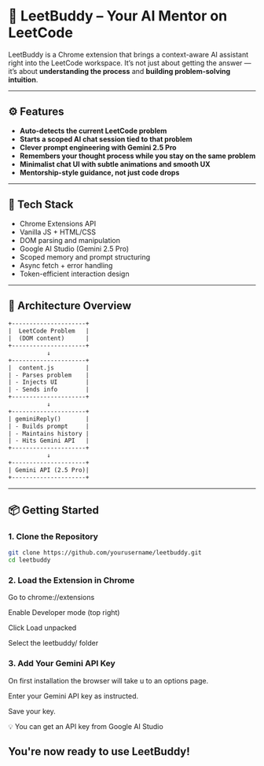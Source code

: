 # 📌 LeetBuddy – Your AI Mentor on LeetCode

LeetBuddy is a Chrome extension that brings a context-aware AI assistant right into the LeetCode workspace. It’s not just about getting the answer — it’s about **understanding the process** and **building problem-solving intuition**.

---

## ⚙️ Features

- **Auto-detects the current LeetCode problem**
- **Starts a scoped AI chat session tied to that problem**
- **Clever prompt engineering with Gemini 2.5 Pro**
- **Remembers your thought process while you stay on the same problem**
- **Minimalist chat UI with subtle animations and smooth UX**
- **Mentorship-style guidance, not just code drops**

---

## 🧠 Tech Stack

- Chrome Extensions API
- Vanilla JS + HTML/CSS
- DOM parsing and manipulation
- Google AI Studio (Gemini 2.5 Pro)
- Scoped memory and prompt structuring
- Async fetch + error handling
- Token-efficient interaction design

---

## 🧩 Architecture Overview

```txt
+---------------------+
|  LeetCode Problem   |
|  (DOM content)      |
+---------------------+
           ↓
+---------------------+
|  content.js         |
| - Parses problem    |
| - Injects UI        |
| - Sends info        |
+---------------------+
           ↓
+---------------------+
| geminiReply()       |
| - Builds prompt     |
| - Maintains history |
| - Hits Gemini API   |
+---------------------+
           ↓
+---------------------+
| Gemini API (2.5 Pro)|
+---------------------+
```
---

## 📦 Getting Started

### 1. Clone the Repository

```bash
git clone https://github.com/yourusername/leetbuddy.git
cd leetbuddy
```
### 2. Load the Extension in Chrome
Go to chrome://extensions

Enable Developer mode (top right)

Click Load unpacked

Select the leetbuddy/ folder

### 3. Add Your Gemini API Key
On first installation the browser will take u to an options page.

Enter your Gemini API key as instructed.

Save your key.

💡 You can get an API key from Google AI Studio


## You're now ready to use LeetBuddy!
